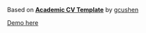 Based on **[Academic CV Template](https://docs.hugoblox.com/)** by [gcushen](https://github.com/gcushen)

[Demo here](https://academic-demo.netlify.app/)
